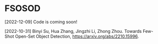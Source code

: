 # FSOSOD
[2022-12-09] Code is coming soon!

[2022-10-31] Binyi Su, Hua Zhang, Jingzhi Li, Zhong Zhou. Towards Few-Shot Open-Set Object Detection,
https://arxiv.org/abs/2210.15996.
